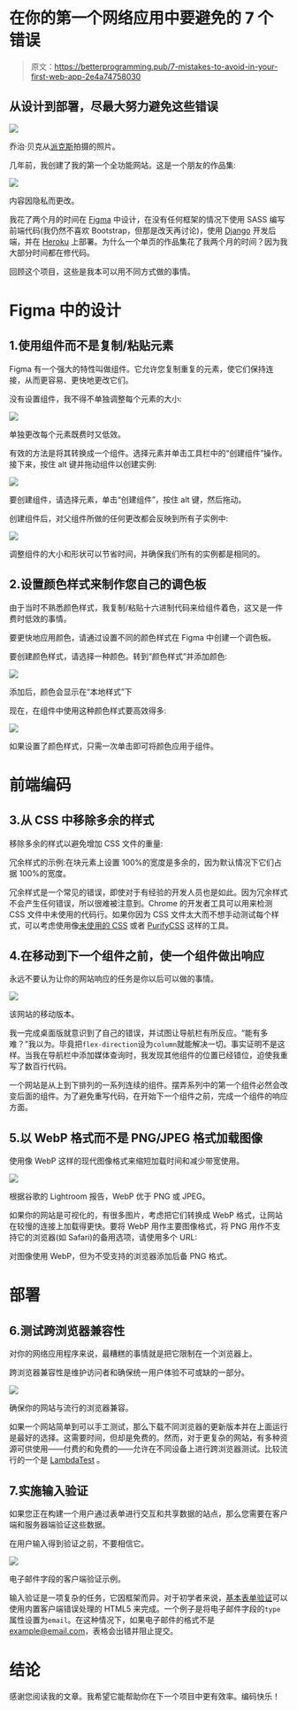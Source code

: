 # 在你的第一个网络应用中要避免的 7 个错误

> 原文：<https://betterprogramming.pub/7-mistakes-to-avoid-in-your-first-web-app-2e4a74758030>

## 从设计到部署，尽最大努力避免这些错误

![](img/8d0fddb3ac3898f6e2fa61573fd5c898.png)

乔治·贝克从[派克斯](https://www.pexels.com/photo/addition-black-and-white-black-and-white-chalk-374918/?utm_content=attributionCopyText&utm_medium=referral&utm_source=pexels)拍摄的照片。

几年前，我创建了我的第一个全功能网站。这是一个朋友的作品集:

![](img/7d9b124c81497938c7831cb2d3f4d439.png)

内容因隐私而更改。

我花了两个月的时间在 [Figma](https://www.figma.com/) 中设计，在没有任何框架的情况下使用 SASS 编写前端代码(我仍然不喜欢 Bootstrap，但那是改天再讨论)，使用 [Django](https://www.djangoproject.com/) 开发后端，并在 [Heroku](https://www.heroku.com/) 上部署。为什么一个单页的作品集花了我两个月的时间？因为我大部分时间都在修代码。

回顾这个项目，这些是我本可以用不同方式做的事情。

# Figma 中的设计

## 1.使用组件而不是复制/粘贴元素

Figma 有一个强大的特性叫做组件。它允许您复制重复的元素，使它们保持连接，从而更容易、更快地更改它们。

没有设置组件，我不得不单独调整每个元素的大小:

![](img/6b2e11f4ed16022421532f87a25f210e.png)

单独更改每个元素既费时又低效。

有效的方法是将其转换成一个组件。选择元素并单击工具栏中的“创建组件”操作。接下来，按住 alt 键并拖动组件以创建实例:

![](img/4edd364d2dac1b22baef10ca47275188.png)

要创建组件，请选择元素，单击“创建组件”，按住 alt 键，然后拖动。

创建组件后，对父组件所做的任何更改都会反映到所有子实例中:

![](img/3e51dca604db2023b10d5b9db1a87496.png)

调整组件的大小和形状可以节省时间，并确保我们所有的实例都是相同的。

## 2.设置颜色样式来制作您自己的调色板

由于当时不熟悉颜色样式，我复制/粘贴十六进制代码来给组件着色，这又是一件费时低效的事情。

要更快地应用颜色，请通过设置不同的颜色样式在 Figma 中创建一个调色板。

要创建颜色样式，请选择一种颜色。转到“颜色样式”并添加颜色:

![](img/87618d94360d298ba4c88f27475714fc.png)

添加后，颜色会显示在“本地样式”下

现在，在组件中使用这种颜色样式要高效得多:

![](img/ae5159b153c0800fc8cc68c66ca1b428.png)

如果设置了颜色样式，只需一次单击即可将颜色应用于组件。

# 前端编码

## 3.从 CSS 中移除多余的样式

移除多余的样式以避免增加 CSS 文件的重量:

冗余样式的示例:在块元素上设置 100%的宽度是多余的，因为默认情况下它们占据 100%的宽度。

冗余样式是一个常见的错误，即使对于有经验的开发人员也是如此。因为冗余样式不会产生任何错误，所以很难被注意到。Chrome 的开发者工具可以用来检测 CSS 文件中未使用的代码行。如果你因为 CSS 文件太大而不想手动测试每个样式，可以考虑使用像[未使用的 CSS](https://unused-css.com/) 或者 [PurifyCSS](https://github.com/purifycss/purifycss) 这样的工具。

## 4.在移动到下一个组件之前，使一个组件做出响应

永远不要认为让你的网站响应的任务是你以后可以做的事情。

![](img/8e9210fa75222046e4e9c7e00d7674d9.png)

该网站的移动版本。

我一完成桌面版就意识到了自己的错误，并试图让导航栏有所反应。“能有多难？”我以为。毕竟把`flex-direction`设为`column`就能解决一切。事实证明不是这样。当我在导航栏中添加媒体查询时，我发现其他组件的位置已经错位，迫使我重写了数百行代码。

一个网站是从上到下排列的一系列连续的组件。摆弄系列中的第一个组件必然会改变后面的组件。为了避免重写代码，在开始下一个组件之前，完成一个组件的响应方面。

## 5.以 WebP 格式而不是 PNG/JPEG 格式加载图像

使用像 WebP 这样的现代图像格式来缩短加载时间和减少带宽使用。

![](img/3750e4f24d2c511ee6cfd89cc72cc7cb.png)

根据谷歌的 Lightroom 报告，WebP 优于 PNG 或 JPEG。

如果你的网站是可视化的，有很多图片，考虑把它们转换成 WebP 格式，让网站在较慢的连接上加载得更快。要将 WebP 用作主要图像格式，将 PNG 用作不支持它的浏览器(如 Safari)的备用选项，请使用多个 URL:

对图像使用 WebP，但为不受支持的浏览器添加后备 PNG 格式。

# 部署

## 6.测试跨浏览器兼容性

对你的网络应用程序来说，最糟糕的事情就是把它限制在一个浏览器上。

跨浏览器兼容性是维护访问者和确保统一用户体验不可或缺的一部分。

![](img/b034dc60f989211c495351afc4367ee5.png)

确保你的网站与流行的浏览器兼容。

如果一个网站简单到可以手工测试，那么下载不同浏览器的更新版本并在上面运行是最好的选择。这需要时间，但却是免费的。然而，对于更复杂的网站，有多种资源可供使用——付费的和免费的——允许在不同设备上进行跨浏览器测试。比较流行的一个是 [LambdaTest](https://www.lambdatest.com/) 。

## 7.实施输入验证

如果您正在构建一个用户通过表单进行交互和共享数据的站点，那么您需要在客户端和服务器端验证这些数据。

在用户输入得到验证之前，不要相信它。

![](img/01de54c3d7857fa1acbb425252927e89.png)

电子邮件字段的客户端验证示例。

输入验证是一项复杂的任务，它因框架而异。对于初学者来说，[基本表单验证](https://developer.mozilla.org/en-US/docs/Learn/Forms/Form_validation)可以使用内置客户端错误处理的 HTML5 来完成。一个例子是将电子邮件字段的`type`属性设置为`email`。在这种情况下，如果电子邮件的格式不是 example@email.com，表格会出错并阻止提交。

# 结论

感谢您阅读我的文章。我希望它能帮助你在下一个项目中更有效率。编码快乐！